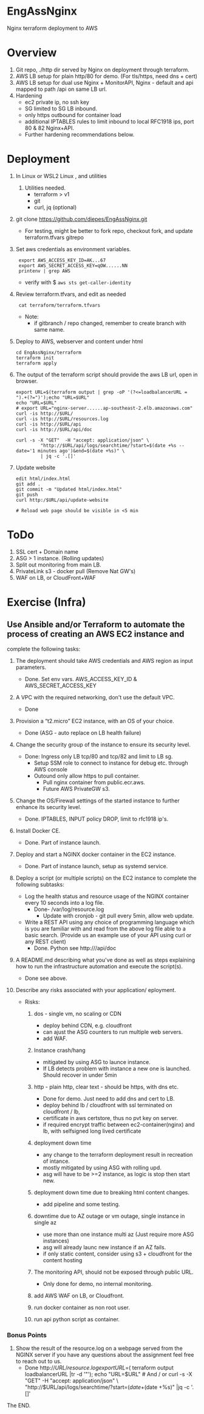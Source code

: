 # EngAssNginx
Nginx terraform deployment to AWS

# Overview
  1. Git repo, ./http dir served by Nginx on deployment through terraform.
  1. AWS LB setup for plain http/80  for demo.  (For tls/https, need dns + cert)
  1. AWS LB setup for dual use Nginx + MonitorAPI,  Nginx - default and api mapped to path /api on same LB url.
  1. Hardening 
     - ec2 private ip, no ssh key
     - SG limited to SG LB inbound.
     - only https outbound for container load
     - additional IPTABLES rules to limit inbound to local RFC1918 ips, port 80 & 82 Nginx+API.
     - Further hardening recommendations below.
# Deployment
 
 1. In Linux or WSL2 Linux , and utilities 
    1. Utilities needed.
       - terraform > v1
       - git
       - curl, jq (optional)

 1. git clone https://github.com/diepes/EngAssNginx.git
    * For testing, might be better to fork repo, checkout fork,
        and update terraform.tfvars gitrepo

 1. Set aws credentials as environment variables.

         export AWS_ACCESS_KEY_ID=AK...67
         export AWS_SECRET_ACCESS_KEY=qOW......NN
         printenv | grep AWS  
     * verify with $ `aws sts get-caller-identity`

 1. Review terraform.tfvars, and edit as needed

         cat terraform/terraform.tfvars     
     * Note: 
         * if gitbranch / repo changed, remember to create branch with same name.

 1. Deploy to AWS, webserver and content under html
 
        cd EngAssNginx/terraform
        terraform init
        terraform apply

  1. The output of the terraform script should provide the aws LB url, open in browser.

         export URL=$(terraform output | grep -oP '(?<=loadbalancerURL = ").+(?=")');echo "URL=$URL"
         echo "URL=$URL"
         # export URL="nginx-server......ap-southeast-2.elb.amazonaws.com"
         curl -is http://$URL/
         curl -is http://$URL/resources.log
         curl -is http://$URL/api
         curl -is http://$URL/api/doc

         curl -s -X "GET"  -H "accept: application/json" \
                  "http://$URL/api/logs/searchtime/?start=$(date +%s --date='1 minutes ago')&end=$(date +%s)" \
                  | jq -c '.[]' 

  1. Update website

         edit html/index.html
         git add .
         git commit -m "Updated html/index.html"
         git push
         curl http:/$URL/api/update-website

         # Reload web page should be visible in <5 min

# ToDo

 1. SSL cert + Domain name
 1. ASG > 1 instance. (Rolling updates)
 1. Split out monitoring from main LB.
 1. PrivateLink s3 - docker pull (Remove Nat GW's)
 1. WAF on LB, or CloudFront+WAF

# Exercise (Infra)

## Use Ansible and/or Terraform to automate the process of creating an AWS EC2 instance and
complete the following tasks:
 1. The deployment should take AWS credentials and AWS region as input parameters.
    - Done. Set env vars. AWS_ACCESS_KEY_ID & AWS_SECRET_ACCESS_KEY
 2. A VPC with the required networking, don't use the default VPC.
    - Done
 3. Provision a “t2.micro” EC2 instance, with an OS of your choice.
    - Done (ASG - auto replace on LB health failure)
 4. Change the security group of the instance to ensure its security level.
    - Done: Ingress only LB tcp/80 and tcp/82 and limit to LB sg.
       - Setup SSM role to connect to instance for debug etc. through AWS console
       - Outound only allow https to pull container.
          - Pull nginx container from public.ecr.aws.
          - Future AWS PrivateGW s3.
 5. Change the OS/Firewall settings of the started instance to further enhance its security level.
    - Done.  IPTABLES, INPUT policy DROP, limit to rfc1918 ip's. 
 6. Install Docker CE.
    - Done. Part of instance launch.
 7. Deploy and start a NGINX docker container in the EC2 instance.
    - Done. Part of instance launch, setup as systemd service.
 8. Deploy a script (or multiple scripts) on the EC2 instance to complete the following subtasks:
    - Log the health status and resource usage of the NGINX container every 10 seconds into a log file.
      - Done- /var/log/resource.log
         - Update with cronjob - git pull every 5min, allow web update.
    - Write a REST API using any choice of programming language which is you are familiar with and read from the above log file able to a basic search. (Provide us an example use of your API using curl or any REST client)
      - Done. Python  see http://<lb url>/api/doc

 9. A README.md describing what you've done as well as steps explaining how to run the infrastructure automation and execute the script(s).
    - Done see above.

 10. Describe any risks associated with your application/ eployment.
     - Risks:
       1. dos - single vm, no scaling or CDN
          - deploy behind CDN, e.g. cloudfront
          - can ajust the ASG counters to run multiple web servers.
          - add WAF.
       1. Instance crash/hang
          - mitigated by using ASG to launce instance.  
          - If LB detects problem with instance a new one is launched.  Should recover in under 5min
       1. http - plain http, clear text - should be https, with dns etc.
          - Done for demo.  Just need to add dns and cert to LB.
          - deploy behind lb / cloudfront with ssl terminated on cloudfront / lb,
          - certificate in aws certstore, thus no pvt key on server.
          - if required encrypt traffic between ec2-container(nginx) and lb, with selfsigned long lived certificate
       1. deployment down time 
          - any change to the terraform deployment result in recreation of intance.
          - mostly mitigated by using ASG with rolling upd.
          - asg will have to be >=2 instance, as logic is stop then start new.
       1. deployment down time due to breaking html content changes.
          - add pipeline and some testing.
       1. downtime due to AZ outage or vm outage, single instance in single az
          - use more than one instance multi az (Just require more ASG instances)
          - asg will already launc new instance if an AZ fails.
          - if only static content, consider using s3 + cloudfront for the content hosting
  
       1. The monitoring API, should not be exposed through public URL.
          - Only done for demo, no internal monitoring.
       1. add AWS WAF on LB, or Cloudfront.
       1. run docker container as non root user.
       1. run api python script as container.
### Bonus Points
 1. Show the result of the resource.log on a webpage served from the NGINX server
   if you have any questions about the assignment feel free to reach out to us.
    - Done 
          http://$URL/resource.log   
          export URL=$( terraform output loadbalancerURL |tr -d '"'); echo "URL=$URL"
          # And / or
          curl -s -X "GET"  -H "accept: application/json" \
            "http://$URL/api/logs/searchtime/?start=$(date +%s --date='1 minutes ago')&end=$(date +%s)" |jq -c '.[]' 

The END.

